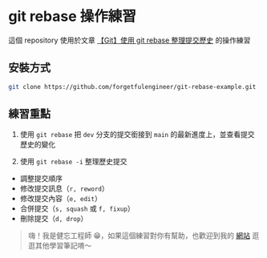 # git rebase 操作練習

這個 repository 使用於文章 [【Git】使用 git rebase 整理提交歷史](https://forgetfulengineer.github.io/Other/Git/Using-Git-Rebase-to-Organize-Commit-History/) 的操作練習

## 安裝方式

``` bash git
git clone https://github.com/forgetfulengineer/git-rebase-example.git
```

## 練習重點

1. 使用 `git rebase` 把 `dev` 分支的提交銜接到 `main` 的最新進度上，並查看提交歷史的變化

2. 使用 `git rebase -i` 整理歷史提交

- 調整提交順序
- 修改提交訊息（`r, reword`）
- 修改提交內容（`e, edit`）
- 合併提交（`s, squash` 或 `f, fixup`）
- 刪除提交（`d, drop`）

> 嗨！我是健忘工程師 😁，如果這個練習對你有幫助，也歡迎到我的 [網站](https://forgetfulengineer.github.io/Other/Git/Using-Git-Rebase-to-Organize-Commit-History/) 逛逛其他學習筆記唷～
